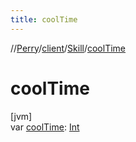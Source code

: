```yaml
---
title: coolTime
---
```

//[Perry](../../../index.html)/[client](../index.html)/[Skill](index.html)/[coolTime](cool-time.html)



# coolTime



[jvm]\
var [coolTime](cool-time.html): [Int](https://kotlinlang.org/api/latest/jvm/stdlib/kotlin/-int/index.html)




